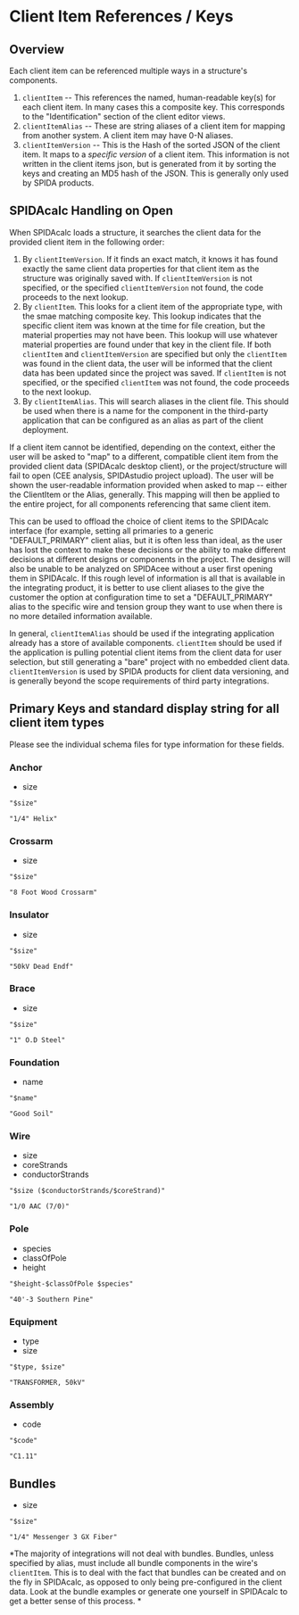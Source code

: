 # Client Item References / Keys

## Overview

Each client item can be referenced multiple ways in a structure's components.

1. `clientItem` -- This references the named, human-readable key(s) for each client item. In many cases this a composite key. This corresponds to the "Identification" section of the client editor views.
2. `clientItemAlias` -- These are string aliases of a client item for mapping from another system. A client item may have 0-N aliases.
3. `clientItemVersion` -- This is the Hash of the sorted JSON of the client item. It maps to a *specific version* of a client item. This information is not written in the client items json, but is generated from it by sorting the keys and creating an MD5 hash of the JSON. This is generally only used by SPIDA products.


## SPIDAcalc Handling on Open

When SPIDAcalc loads a structure, it searches the client data for the provided client item in the following order:

1. By `clientItemVersion`. If it finds an exact match, it knows it has found exactly the same client data properties for that client item as the structure was originally saved with. If `clientItemVersion` is not specified, or the specified `clientItemVersion` not found, the code proceeds to the next lookup.
2. By `clientItem`. This looks for a client item of the appropriate type, with the smae matching composite key. This lookup indicates that the specific client item was known at the time for file creation, but the material properties may not have been. This lookup will use whatever material properties are found under that key in the client file. If both `clientItem` and `clientItemVersion` are specified but only the `clientItem` was found in the client data, the user will be informed that the client data has been updated since the project was saved. If `clientItem` is not specified, or the specified `clientItem` was not found, the code proceeds to the next lookup.
3. By `clientItemAlias`. This will search aliases in the client file. This should be used when there is a name for the component in the third-party application that can be configured as an alias as part of the client deployment.

If a client item cannot be identified, depending on the context, either the user will be asked to "map" to a different, compatible client item from the provided client data (SPIDAcalc desktop client), or the project/structure will fail to open (CEE analysis, SPIDAstudio project upload). The user will be shown the user-readable information provided when asked to map -- either the ClientItem or the Alias, generally. This mapping will then be applied to the entire project, for all components referencing that same client item.

This can be used to offload the choice of client items to the SPIDAcalc interface (for example, setting all primaries to a generic "DEFAULT_PRIMARY" client alias, but it is often less than ideal, as the user has lost the context to make these decisions or the ability to make different decisions at different designs or components in the project. The designs will also be unable to be analyzed on SPIDAcee without a user first opening them in SPIDAcalc. If this rough level of information is all that is available in the integrating product, it is better to use client aliases to the give the customer the option at configuration time to set a "DEFAULT_PRIMARY" alias to the specific wire and tension group they want to use when there is no more detailed information available.

In general, `clientItemAlias` should be used if the integrating application already has a store of available components. `clientItem` should be used if the application is pulling potential client items from the client data for user selection, but still generating a "bare" project with no embedded client data. `clientItemVersion` is used by SPIDA products for client data versioning, and is generally beyond the scope requirements of third party integrations.

## Primary Keys and standard display string for all client item types

Please see the individual schema files for type information for these fields.

### Anchor

- size

`"$size"`

`"1/4" Helix"`

### Crossarm

- size

`"$size"`

`"8 Foot Wood Crossarm"`

### Insulator

- size

`"$size"`

`"50kV Dead Endf"`

### Brace

- size

`"$size"`

`"1" O.D Steel"`

### Foundation

- name

`"$name"`

`"Good Soil"`

### Wire

- size
- coreStrands
- conductorStrands

`"$size ($conductorStrands/$coreStrand)"`

`"1/0 AAC (7/0)"`

### Pole

- species
- classOfPole
- height

`"$height-$classOfPole $species"`

`"40'-3 Southern Pine"`

### Equipment

- type
- size

`"$type, $size"`

`"TRANSFORMER, 50kV"`

### Assembly

- code

`"$code"`

`"C1.11"`

## Bundles

- size

`"$size"`

`"1/4" Messenger 3 GX Fiber"`

*The majority of integrations will not deal with bundles. Bundles, unless specified by alias, must include all bundle components in the wire's `clientItem`. This is to deal with the fact that bundles can be created and on the fly in SPIDAcalc, as opposed to only being pre-configured in the client data. Look at the bundle examples or generate one yourself in SPIDAcalc to get a better sense of this process. *
